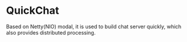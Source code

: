 # QuickChat
Based on Netty(NIO) modal, it is used to build chat server quickly, which also provides distributed processing.
